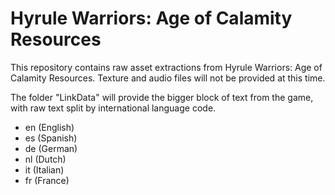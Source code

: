 # Hyrule Warriors: Age of Calamity Resources

This repository contains raw asset extractions from Hyrule Warriors: Age of Calamity Resources. Texture and audio files will not be provided at this time.

The folder "LinkData" will provide the bigger block of text from the game, with raw text split by international language code.

- en (English)
- es (Spanish)
- de (German)
- nl (Dutch)
- it (Italian)
- fr (France)